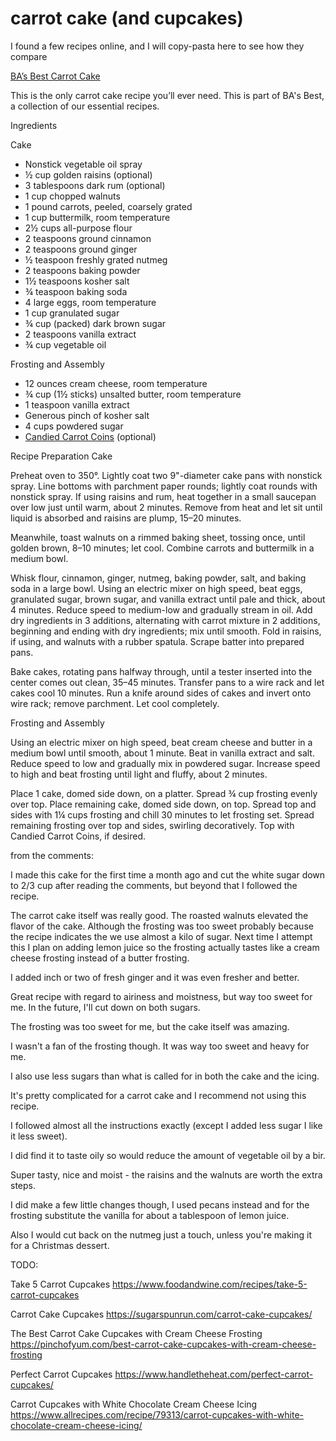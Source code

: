 # carrot cake (and cupcakes)

I found a few recipes online, and I will copy-pasta here to see how they compare


[BA’s Best Carrot Cake](https://www.bonappetit.com/recipe/bas-best-carrot-cake)

This is the only carrot cake recipe you’ll ever need. This is part of BA's Best, a collection of our essential recipes.

Ingredients

Cake

* Nonstick vegetable oil spray
* ½ cup golden raisins (optional)
* 3 tablespoons dark rum (optional)
* 1 cup chopped walnuts
* 1 pound carrots, peeled, coarsely grated
* 1 cup buttermilk, room temperature
* 2½ cups all-purpose flour
* 2 teaspoons ground cinnamon
* 2 teaspoons ground ginger
* ½ teaspoon freshly grated nutmeg
* 2 teaspoons baking powder
* 1½ teaspoons kosher salt
* ¾ teaspoon baking soda
* 4 large eggs, room temperature
* 1 cup granulated sugar
* ¾ cup (packed) dark brown sugar
* 2 teaspoons vanilla extract
* ¾ cup vegetable oil

Frosting and Assembly

* 12 ounces cream cheese, room temperature
* ¾ cup (1½ sticks) unsalted butter, room temperature
* 1 teaspoon vanilla extract
* Generous pinch of kosher salt
* 4 cups powdered sugar
* [Candied Carrot Coins](http://www.bonappetit.com/recipe/candied-carrot-coins/) (optional)

Recipe Preparation
Cake

Preheat oven to 350°. Lightly coat two 9"-diameter cake pans with nonstick spray. Line bottoms with parchment paper rounds; lightly coat rounds with nonstick spray. If using raisins and rum, heat together in a small saucepan over low just until warm, about 2 minutes. Remove from heat and let sit until liquid is absorbed and raisins are plump, 15–20 minutes.

Meanwhile, toast walnuts on a rimmed baking sheet, tossing once, until golden brown, 8–10 minutes; let cool. Combine carrots and buttermilk in a medium bowl.

Whisk flour, cinnamon, ginger, nutmeg, baking powder, salt, and baking soda in a large bowl. Using an electric mixer on high speed, beat eggs, granulated sugar, brown sugar, and vanilla extract until pale and thick, about 4 minutes. Reduce speed to medium-low and gradually stream in oil. Add dry ingredients in 3 additions, alternating with carrot mixture in 2 additions, beginning and ending with dry ingredients; mix until smooth. Fold in raisins, if using, and walnuts with a rubber spatula. Scrape batter into prepared pans.

Bake cakes, rotating pans halfway through, until a tester inserted into the center comes out clean, 35–45 minutes. Transfer pans to a wire rack and let cakes cool 10 minutes. Run a knife around sides of cakes and invert onto wire rack; remove parchment. Let cool completely.

Frosting and Assembly

Using an electric mixer on high speed, beat cream cheese and butter in a medium bowl until smooth, about 1 minute. Beat in vanilla extract and salt. Reduce speed to low and gradually mix in powdered sugar. Increase speed to high and beat frosting until light and fluffy, about 2 minutes.

Place 1 cake, domed side down, on a platter. Spread ¾ cup frosting evenly over top. Place remaining cake, domed side down, on top. Spread top and sides with 1¼ cups frosting and chill 30 minutes to let frosting set. Spread remaining frosting over top and sides, swirling decoratively. Top with Candied Carrot Coins, if desired.


from the comments:

I made this cake for the first time a month ago and cut the white sugar down to 2/3 cup after reading the comments, but beyond that I followed the recipe.

The carrot cake itself was really good. The roasted walnuts elevated the flavor of the cake. Although the frosting was too sweet probably because the recipe indicates the we use almost a kilo of sugar. Next time I attempt this I plan on adding lemon juice so the frosting actually tastes like a cream cheese frosting instead of a butter frosting.

I added inch or two of fresh ginger and it was even fresher and better.

Great recipe with regard to airiness and moistness, but way too sweet for me. In the future, I'll cut down on both sugars.

The frosting was too sweet for me, but the cake itself was amazing.

I wasn't a fan of the frosting though. It was way too sweet and heavy for me.

I also use less sugars than what is called for in both the cake and the icing.

It's pretty complicated for a carrot cake and I recommend not using this recipe.

I followed almost all the instructions exactly (except I added less sugar I like it less sweet).

I did find it to taste oily so would reduce the amount of vegetable oil by a bir.

Super tasty, nice and moist - the raisins and the walnuts are worth the extra steps.

I did make a few little changes though, I used pecans instead and for the frosting substitute the vanilla for about a tablespoon of lemon juice.

Also I would cut back on the nutmeg just a touch, unless you're making it for a Christmas dessert.



TODO:

Take 5 Carrot Cupcakes
https://www.foodandwine.com/recipes/take-5-carrot-cupcakes

Carrot Cake Cupcakes
https://sugarspunrun.com/carrot-cake-cupcakes/

The Best Carrot Cake Cupcakes with Cream Cheese Frosting
https://pinchofyum.com/best-carrot-cake-cupcakes-with-cream-cheese-frosting

Perfect Carrot Cupcakes
https://www.handletheheat.com/perfect-carrot-cupcakes/

Carrot Cupcakes with White Chocolate Cream Cheese Icing
https://www.allrecipes.com/recipe/79313/carrot-cupcakes-with-white-chocolate-cream-cheese-icing/
